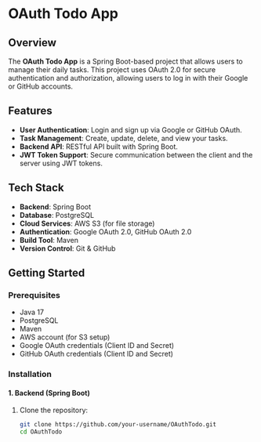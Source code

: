 # OAuth Todo App

## Overview

The **OAuth Todo App** is a Spring Boot-based project that allows users to manage their daily tasks. This project uses OAuth 2.0 for secure authentication and authorization, allowing users to log in with their Google or GitHub accounts.

## Features

- **User Authentication**: Login and sign up via Google or GitHub OAuth.
- **Task Management**: Create, update, delete, and view your tasks.
- **Backend API**: RESTful API built with Spring Boot.
- **JWT Token Support**: Secure communication between the client and the server using JWT tokens.

## Tech Stack

- **Backend**: Spring Boot
- **Database**: PostgreSQL
- **Cloud Services**: AWS S3 (for file storage)
- **Authentication**: Google OAuth 2.0, GitHub OAuth 2.0
- **Build Tool**: Maven
- **Version Control**: Git & GitHub

## Getting Started

### Prerequisites

- Java 17
- PostgreSQL
- Maven
- AWS account (for S3 setup)
- Google OAuth credentials (Client ID and Secret)
- GitHub OAuth credentials (Client ID and Secret)

### Installation

#### 1. Backend (Spring Boot)
1. Clone the repository:
   ```bash
   git clone https://github.com/your-username/OAuthTodo.git
   cd OAuthTodo
